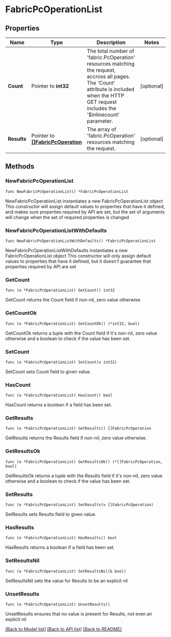# FabricPcOperationList

## Properties

Name | Type | Description | Notes
------------ | ------------- | ------------- | -------------
**Count** | Pointer to **int32** | The total number of &#39;fabric.PcOperation&#39; resources matching the request, accross all pages. The &#39;Count&#39; attribute is included when the HTTP GET request includes the &#39;$inlinecount&#39; parameter. | [optional] 
**Results** | Pointer to [**[]FabricPcOperation**](FabricPcOperation.md) | The array of &#39;fabric.PcOperation&#39; resources matching the request. | [optional] 

## Methods

### NewFabricPcOperationList

`func NewFabricPcOperationList() *FabricPcOperationList`

NewFabricPcOperationList instantiates a new FabricPcOperationList object
This constructor will assign default values to properties that have it defined,
and makes sure properties required by API are set, but the set of arguments
will change when the set of required properties is changed

### NewFabricPcOperationListWithDefaults

`func NewFabricPcOperationListWithDefaults() *FabricPcOperationList`

NewFabricPcOperationListWithDefaults instantiates a new FabricPcOperationList object
This constructor will only assign default values to properties that have it defined,
but it doesn't guarantee that properties required by API are set

### GetCount

`func (o *FabricPcOperationList) GetCount() int32`

GetCount returns the Count field if non-nil, zero value otherwise.

### GetCountOk

`func (o *FabricPcOperationList) GetCountOk() (*int32, bool)`

GetCountOk returns a tuple with the Count field if it's non-nil, zero value otherwise
and a boolean to check if the value has been set.

### SetCount

`func (o *FabricPcOperationList) SetCount(v int32)`

SetCount sets Count field to given value.

### HasCount

`func (o *FabricPcOperationList) HasCount() bool`

HasCount returns a boolean if a field has been set.

### GetResults

`func (o *FabricPcOperationList) GetResults() []FabricPcOperation`

GetResults returns the Results field if non-nil, zero value otherwise.

### GetResultsOk

`func (o *FabricPcOperationList) GetResultsOk() (*[]FabricPcOperation, bool)`

GetResultsOk returns a tuple with the Results field if it's non-nil, zero value otherwise
and a boolean to check if the value has been set.

### SetResults

`func (o *FabricPcOperationList) SetResults(v []FabricPcOperation)`

SetResults sets Results field to given value.

### HasResults

`func (o *FabricPcOperationList) HasResults() bool`

HasResults returns a boolean if a field has been set.

### SetResultsNil

`func (o *FabricPcOperationList) SetResultsNil(b bool)`

 SetResultsNil sets the value for Results to be an explicit nil

### UnsetResults
`func (o *FabricPcOperationList) UnsetResults()`

UnsetResults ensures that no value is present for Results, not even an explicit nil

[[Back to Model list]](../README.md#documentation-for-models) [[Back to API list]](../README.md#documentation-for-api-endpoints) [[Back to README]](../README.md)


